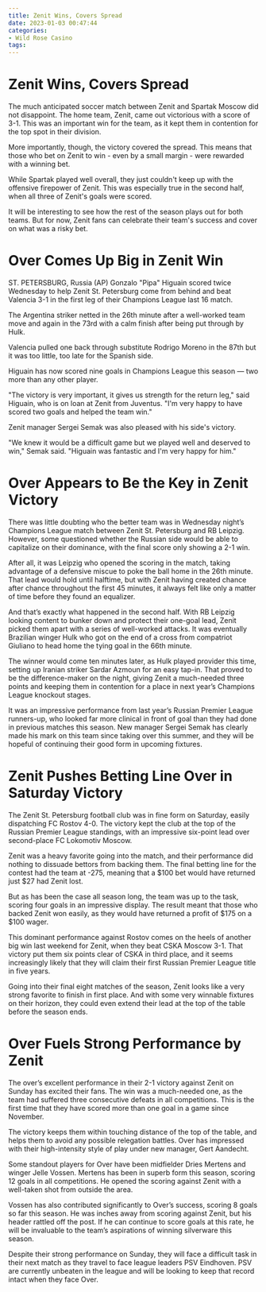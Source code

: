 ```yaml
---
title: Zenit Wins, Covers Spread
date: 2023-01-03 00:47:44
categories:
- Wild Rose Casino
tags:
---
```



#  Zenit Wins, Covers Spread

The much anticipated soccer match between Zenit and Spartak Moscow did not disappoint. The home team, Zenit, came out victorious with a score of 3-1. This was an important win for the team, as it kept them in contention for the top spot in their division.

More importantly, though, the victory covered the spread. This means that those who bet on Zenit to win - even by a small margin - were rewarded with a winning bet.

While Spartak played well overall, they just couldn't keep up with the offensive firepower of Zenit. This was especially true in the second half, when all three of Zenit's goals were scored.

It will be interesting to see how the rest of the season plays out for both teams. But for now, Zenit fans can celebrate their team's success and cover on what was a risky bet.

#  Over Comes Up Big in Zenit Win

ST. PETERSBURG, Russia (AP) Gonzalo "Pipa" Higuain scored twice Wednesday to help Zenit St. Petersburg come from behind and beat Valencia 3-1 in the first leg of their Champions League last 16 match.

The Argentina striker netted in the 26th minute after a well-worked team move and again in the 73rd with a calm finish after being put through by Hulk.

Valencia pulled one back through substitute Rodrigo Moreno in the 87th but it was too little, too late for the Spanish side.

Higuain has now scored nine goals in Champions League this season — two more than any other player.

"The victory is very important, it gives us strength for the return leg," said Higuain, who is on loan at Zenit from Juventus. "I'm very happy to have scored two goals and helped the team win."

Zenit manager Sergei Semak was also pleased with his side's victory.

"We knew it would be a difficult game but we played well and deserved to win," Semak said. "Higuain was fantastic and I'm very happy for him."

#  Over Appears to Be the Key in Zenit Victory

There was little doubting who the better team was in Wednesday night’s Champions League match between Zenit St. Petersburg and RB Leipzig. However, some questioned whether the Russian side would be able to capitalize on their dominance, with the final score only showing a 2-1 win.

After all, it was Leipzig who opened the scoring in the match, taking advantage of a defensive miscue to poke the ball home in the 26th minute. That lead would hold until halftime, but with Zenit having created chance after chance throughout the first 45 minutes, it always felt like only a matter of time before they found an equalizer.

And that’s exactly what happened in the second half. With RB Leipzig looking content to bunker down and protect their one-goal lead, Zenit picked them apart with a series of well-worked attacks. It was eventually Brazilian winger Hulk who got on the end of a cross from compatriot Giuliano to head home the tying goal in the 66th minute.

The winner would come ten minutes later, as Hulk played provider this time, setting up Iranian striker Sardar Azmoun for an easy tap-in. That proved to be the difference-maker on the night, giving Zenit a much-needed three points and keeping them in contention for a place in next year’s Champions League knockout stages.

It was an impressive performance from last year’s Russian Premier League runners-up, who looked far more clinical in front of goal than they had done in previous matches this season. New manager Sergei Semak has clearly made his mark on this team since taking over this summer, and they will be hopeful of continuing their good form in upcoming fixtures.

#  Zenit Pushes Betting Line Over in Saturday Victory

The Zenit St. Petersburg football club was in fine form on Saturday, easily dispatching FC Rostov 4-0. The victory kept the club at the top of the Russian Premier League standings, with an impressive six-point lead over second-place FC Lokomotiv Moscow.

Zenit was a heavy favorite going into the match, and their performance did nothing to dissuade bettors from backing them. The final betting line for the contest had the team at -275, meaning that a $100 bet would have returned just $27 had Zenit lost.

But as has been the case all season long, the team was up to the task, scoring four goals in an impressive display. The result meant that those who backed Zenit won easily, as they would have returned a profit of $175 on a $100 wager.

This dominant performance against Rostov comes on the heels of another big win last weekend for Zenit, when they beat CSKA Moscow 3-1. That victory put them six points clear of CSKA in third place, and it seems increasingly likely that they will claim their first Russian Premier League title in five years.

Going into their final eight matches of the season, Zenit looks like a very strong favorite to finish in first place. And with some very winnable fixtures on their horizon, they could even extend their lead at the top of the table before the season ends.

#  Over Fuels Strong Performance by Zenit

The over’s excellent performance in their 2-1 victory against Zenit on Sunday has excited their fans. The win was a much-needed one, as the team had suffered three consecutive defeats in all competitions. This is the first time that they have scored more than one goal in a game since November.

The victory keeps them within touching distance of the top of the table, and helps them to avoid any possible relegation battles. Over has impressed with their high-intensity style of play under new manager, Gert Aandecht.

Some standout players for Over have been midfielder Dries Mertens and winger Jelle Vossen. Mertens has been in superb form this season, scoring 12 goals in all competitions. He opened the scoring against Zenit with a well-taken shot from outside the area.

Vossen has also contributed significantly to Over’s success, scoring 8 goals so far this season. He was inches away from scoring against Zenit, but his header rattled off the post. If he can continue to score goals at this rate, he will be invaluable to the team’s aspirations of winning silverware this season.

Despite their strong performance on Sunday, they will face a difficult task in their next match as they travel to face league leaders PSV Eindhoven. PSV are currently unbeaten in the league and will be looking to keep that record intact when they face Over.